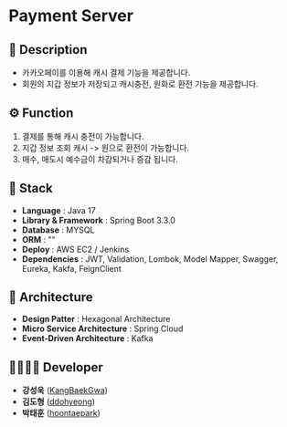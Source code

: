 # Payment Server

## 📖 Description
- 카카오페이를 이용해 캐시 결제 기능을 제공합니다.
- 회원의 지갑 정보가 저장되고 캐시충전, 원화로 환전 기능을 제공합니다.
  
## ⚙ Function
1. 결제를 통해 캐시 충전이 가능합니다.
2. 지갑 정보 조회 캐시 -> 원으로 환전이 가능합니다.
3. 매수, 매도시 예수금이 차감되거나 증감 됩니다.
   
## 🔧 Stack
 - **Language** : Java 17
 - **Library & Framework** : Spring Boot 3.3.0
 - **Database** : MYSQL
 - **ORM** : ""
 - **Deploy** : AWS EC2 / Jenkins
 - **Dependencies** : JWT, Validation, Lombok, Model Mapper, Swagger, Eureka, Kakfa, FeignClient

## 🔧 Architecture
- **Design Patter** : Hexagonal Architecture
- **Micro Service Architecture** : Spring Cloud
- **Event-Driven Architecture** : Kafka

## 👨‍👩‍👧‍👦 Developer
*  **강성욱** ([KangBaekGwa](https://github.com/KangBaekGwa))
*  **김도형** ([ddohyeong](https://github.com/ddohyeong))
*  **박태훈** ([hoontaepark](https://github.com/hoontaepark))

